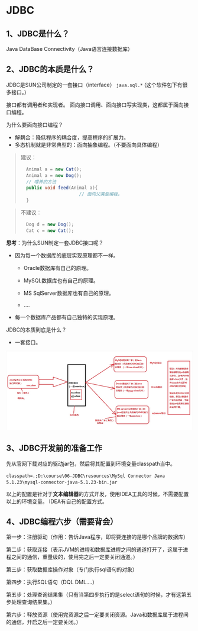# JDBC

## 1、JDBC是什么？
Java DataBase Connectivity（Java语言连接数据库）



## 2、JDBC的本质是什么？
JDBC是SUN公司制定的一套接口（interface）
`java.sql.*` (这个软件包下有很多接口。)

接口都有调用者和实现者。
面向接口调用、面向接口写实现类，这都属于面向接口编程。
	
为什么要面向接口编程？
- 解耦合：降低程序的耦合度，提高程序的扩展力。
- 多态机制就是非常典型的：面向抽象编程。（不要面向具体编程）



> 建议：
>
> ```java
> 	Animal a = new Cat();
> 	Animal a = new Dog();
> 	// 喂养的方法
> 	public void feed(Animal a){ 
> 				        // 面向父类型编程。
> 	}
> ```


> 不建议：
>
> ```java
> 	Dog d = new Dog();
> 	Cat c = new Cat();
> ```

**思考**：为什么SUN制定一套JDBC接口呢？

- 因为每一个数据库的底层实现原理都不一样。

  - Oracle数据库有自己的原理。

  - MySQL数据库也有自己的原理。

  - MS SqlServer数据库也有自己的原理。

  - ....

- 每一个数据库产品都有自己独特的实现原理。
	

JDBC的本质到底是什么？
- 一套接口。

![What is JDBC](resources\image-20230527184448961.png)



## 3、JDBC开发前的准备工作

先从官网下载对应的驱动jar包，然后将其配置到环境变量classpath当中。

`classpath=.;D:\course\06-JDBC\resources\MySql Connector Java 5.1.23\mysql-connector-java-5.1.23-bin.jar`
	
以上的配置是针对于**文本编辑器**的方式开发，使用IDEA工具的时候，不需要配置以上的环境变量。
IDEA有自己的配置方式。



## 4、JDBC编程六步（需要背会）

第一步：注册驱动（作用：告诉Java程序，即将要连接的是哪个品牌的数据库）
	
第二步：获取连接（表示JVM的进程和数据库进程之间的通道打开了，这属于进程之间的通信，重量级的，使用完之后一定要关闭通道。）
	
第三步：获取数据库操作对象（专门执行sql语句的对象）
	
第四步：执行SQL语句（DQL DML....）
	
第五步：处理查询结果集（只有当第四步执行的是select语句的时候，才有这第五步处理查询结果集。）
	
第六步：释放资源（使用完资源之后一定要关闭资源。Java和数据库属于进程间的通信，开启之后一定要关闭。）